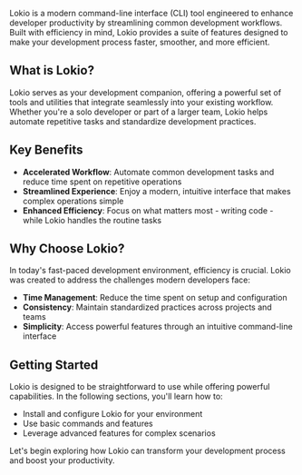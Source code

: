 
Lokio is a modern command-line interface (CLI) tool engineered to enhance developer productivity by streamlining common development workflows. Built with efficiency in mind, Lokio provides a suite of features designed to make your development process faster, smoother, and more efficient.

## What is Lokio?

Lokio serves as your development companion, offering a powerful set of tools and utilities that integrate seamlessly into your existing workflow. Whether you're a solo developer or part of a larger team, Lokio helps automate repetitive tasks and standardize development practices.

## Key Benefits

- **Accelerated Workflow**: Automate common development tasks and reduce time spent on repetitive operations
- **Streamlined Experience**: Enjoy a modern, intuitive interface that makes complex operations simple
- **Enhanced Efficiency**: Focus on what matters most - writing code - while Lokio handles the routine tasks

## Why Choose Lokio?

In today's fast-paced development environment, efficiency is crucial. Lokio was created to address the challenges modern developers face:

- **Time Management**: Reduce the time spent on setup and configuration
- **Consistency**: Maintain standardized practices across projects and teams
- **Simplicity**: Access powerful features through an intuitive command-line interface

## Getting Started

Lokio is designed to be straightforward to use while offering powerful capabilities. In the following sections, you'll learn how to:

- Install and configure Lokio for your environment
- Use basic commands and features
- Leverage advanced features for complex scenarios

Let's begin exploring how Lokio can transform your development process and boost your productivity.